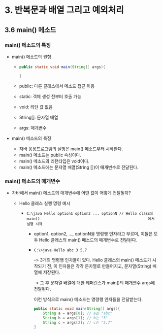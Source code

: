 # 3. 반복문과 배열 그리고 예외처리

## 3.6 main()  메소드

### main() 메소드의 특징

* main() 메소드의 원형

  * ```java
    public static void main(String[] args){
    
    }
    ```

  * public: 다른 클래스에서 메소드 접근 허용

  * static: 객체 생성 전부터 호출 가능

  * void: 리턴 값 없음

  * String[]: 문자열 배열

  * args: 매개변수

* main() 메소드의 특징

  * 자바 응용프로그램의 실행은 main() 메소드부터 시작한다.
  * main() 메소드는 public 속성이다.
  * main() 메소드의 리턴타입은 void이다.
  * main() 메소드에는 문자열 배열(String [])이 매개변수로 전달된다.

### main() 메소드의 매개변수

* 자바에서 main() 메소드의 매개변수에 어떤 값이 어떻게 전달될까?

  * Hello 클래스 실행 명령 예시

    * ```
      C:\java Hello option1 option2 ... optionN	// Hello class의 main() 												   에서 실행 시작
      ```

      * option1, option2, ..., optionN을 명령행 인자라고 부르며, 이들은 모두 Hello 클래스의 main() 메소드의 매개변수로 전달된다.

      * ```
        C:\>java Hello abc 3 5.7
        ```

        -> 3개의 명령행 인자들이 있다. Hello 클래스의 main() 메소드가 시작되기 전, 이 인자들은 각각 문자열로 만들어지고, 문자열(String) 배열에 저장된다.

        -> 그 후 문자열 배열에 대한 레퍼런스가 main()의 매개변수 args에 전달된다.

        이런 방식으로 main() 메소드는 명령행 인자들을 전달받는다.

        ```java
        public static void main(String[] args){
        	String a = args[0]; // a는 "abc"
        	String b = args[1]; // b는 "3"
        	String c = args[2]; // c는 "5.7"
        }
        ```

        